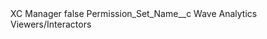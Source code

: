 <?xml version="1.0" encoding="UTF-8"?>
<CustomMetadata xmlns="http://soap.sforce.com/2006/04/metadata" xmlns:xsi="http://www.w3.org/2001/XMLSchema-instance" xmlns:xsd="http://www.w3.org/2001/XMLSchema">
    <label>XC Manager</label>
    <protected>false</protected>
    <values>
        <field>Permission_Set_Name__c</field>
        <value xsi:type="xsd:string">Wave Analytics Viewers/Interactors</value>
    </values>
</CustomMetadata>
